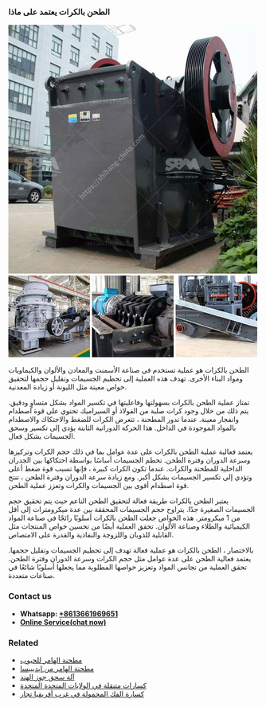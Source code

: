 <h3>الطحن بالكرات يعتمد على ماذا</h3><img src='1701850552.jpg' alt=''><p>الطحن بالكرات هو عملية تستخدم في صناعة الأسمنت والمعادن والألوان والكيماويات ومواد البناء الأخرى. تهدف هذه العملية إلى تحطيم الجسيمات وتقليل حجمها لتحقيق خواص معينة مثل الليونة أو زيادة المعدنية.</p><p>تمتاز عملية الطحن بالكرات بسهولتها وفاعليتها في تكسير المواد بشكل متساوٍ ودقيق. يتم ذلك من خلال وجود كرات صلبة من الفولاذ أو السيراميك تحتوي على قوة اصطدام وانفجار معينة. عندما تدور المطحنة ، تتعرض الكرات للضغط والاحتكاك والاصطدام بالمواد الموجودة في الداخل. هذا الحركة الدورانية الثابتة يؤدي إلى تكسير وسحق الجسيمات بشكل فعال.</p><p>يعتمد فعالية عملية الطحن بالكرات على عدة عوامل بما في ذلك حجم الكرات وتركيزها وسرعة الدوران وفترة الطحن. تحطم الجسيمات أساسًا بواسطة احتكاكها بين الجدران الداخلية للمطحنة والكرات. عندما تكون الكرات كبيرة ، فإنها تسبب قوة ضغط أعلى وتؤدي إلى تكسير الجسيمات بشكل أكبر. ومع زيادة سرعة الدوران وفترة الطحن ، تنتج قوة اصطدام أقوى بين الجسيمات والكرات وتعزز عملية الطحن.</p><p>يعتبر الطحن بالكرات طريقة فعالة لتحقيق الطحن الناعم حيث يتم تحقيق حجم الجسيمات الصغيرة جدًا. يتراوح حجم الجسيمات المحققة بين عدة ميكرومترات إلى أقل من 1 ميكرومتر. هذه الخواص جعلت الطحن بالكرات أسلوبًا رائجًا في صناعة المواد الكيميائية والطلاء وصناعة الألوان. تحقق العملية أيضًا من تحسين خواص المنتجات مثل القابلية للذوبان واللزوجة والنفاذية والقدرة على الامتصاص.</p><p>بالاختصار ، الطحن بالكرات هو عملية فعالة تهدف إلى تحطيم الجسيمات وتقليل حجمها. يعتمد فعالية الطحن على عدة عوامل مثل حجم الكرات وسرعة الدوران وفترة الطحن. تحقق العملية من تجانس المواد وتعزيز خواصها المطلوبة مما يجعلها أسلوبًا شائعًا في صناعات متعددة.</p><h3>Contact us</h3><ul><li><strong>Whatsapp:&nbsp;<a href="https://wa.me/8613661969651">+8613661969651</a></strong></li><li><a href="https://swt.shibang-china.com/?git&amp;zhl&amp;الطحن بالكرات يعتمد على ماذا"><strong>Online Service(chat now)</strong></a></li></ul><h3>Related</h3><ul><li><a href='مطحنة الهامر للحبوب.md'>مطحنة الهامر للحبوب</a></li><li><a href='مطحنة الهامر من إيديبيسا.md'>مطحنة الهامر من إيديبيسا</a></li><li><a href='آلة سحق جوز الهند.md'>آلة سحق جوز الهند</a></li><li><a href='كسارات متنقلة في الولايات المتحدة المتحدة.md'>كسارات متنقلة في الولايات المتحدة المتحدة</a></li><li><a href='كسارة الفك المحمولة في غرب أفريقيا تجار.md'>كسارة الفك المحمولة في غرب أفريقيا تجار</a></li></ul>